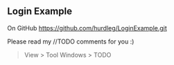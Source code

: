 ## Login Example ##

On GitHub https://github.com/hurdleg/LoginExample.git

Please read my //TODO comments for you :)
> View > Tool Windows > TODO
